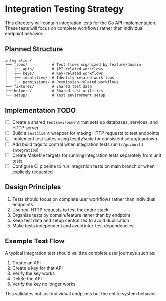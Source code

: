 # Integration Testing Strategy

This directory will contain integration tests for the Go API implementation. These tests will focus on complete workflows rather than individual endpoint behavior.

## Planned Structure

```
integration/
├── flows/           # Test flows organized by feature/domain
│   ├── apis/        # API-related workflows 
│   ├── keys/        # Key-related workflows
│   ├── identities/  # Identity-related workflows
│   └── permissions/ # Permission-related workflows
├── fixtures/        # Shared test data
├── helpers/         # Shared test utilities
└── setup/           # Test environment setup
```

## Implementation TODO

- [ ] Create a shared `TestEnvironment` that sets up databases, services, and HTTP server
- [ ] Build a `TestClient` wrapper for making HTTP requests to test endpoints
- [ ] Implement test suites using testify/suite for consistent setup/teardown
- [ ] Add build tags to control when integration tests run (`//go:build integration`)
- [ ] Create Makefile targets for running integration tests separately from unit tests
- [ ] Configure CI pipeline to run integration tests on main branch or when explicitly requested

## Design Principles

1. Tests should focus on complete user workflows rather than individual endpoints
2. Use real HTTP requests to test the entire stack
3. Organize tests by domain/feature rather than by endpoint
4. Keep test data and setup centralized to avoid duplication
5. Make tests independent and avoid inter-test dependencies

## Example Test Flow

A typical integration test should validate complete user journeys such as:

1. Create an API
2. Create a key for that API
3. Verify the key works
4. Delete the API
5. Verify the key no longer works

This validates not just individual endpoints but the entire system behavior.